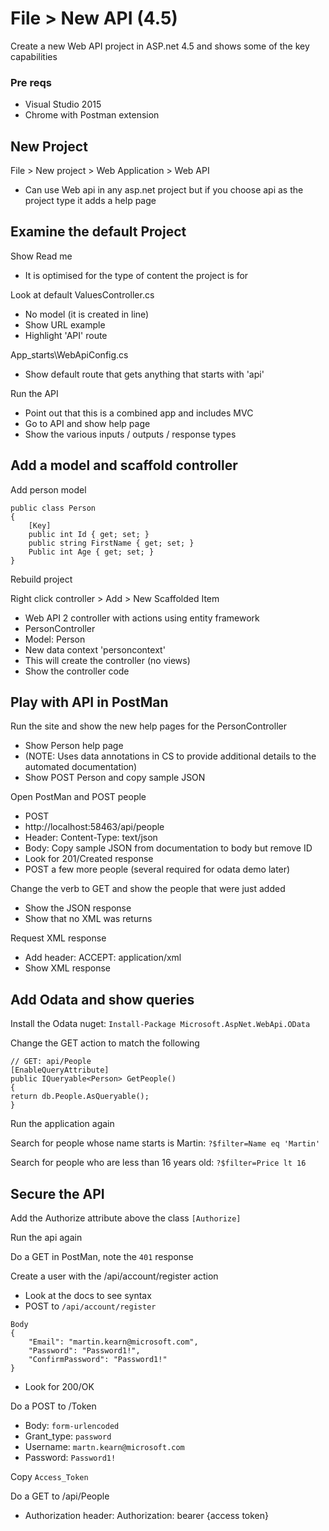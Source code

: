 
# File > New API (4.5)
Create a new Web API project in ASP.net 4.5 and shows some of the key capabilities

### Pre reqs
* Visual Studio 2015
* Chrome with Postman extension

## New Project
File > New project > Web Application > Web API
* Can use Web api in any asp.net project but if you choose api as the project type it adds a help page

## Examine the default Project
Show Read me
* It is optimised for the type of content the project is for

Look at default ValuesController.cs
* No model (it is created in line)
* Show URL example
* Highlight 'API' route
	
App_starts\WebApiConfig.cs
* Show default route that gets anything that starts with 'api'

Run the API
* Point out that this is a combined app and includes MVC
* Go to API and show help page
* Show the various inputs / outputs / response types

## Add a model and scaffold controller
Add person model
```
public class Person
{
    [Key]
    public int Id { get; set; }
    public string FirstName { get; set; }
    Public int Age { get; set; }
}
```
	
Rebuild project

Right click controller > Add > New Scaffolded Item 
* Web API 2 controller with actions using entity framework
* PersonController
* Model: Person
* New data context 'personcontext'
* This will create the controller (no views)
* Show the controller code

## Play with API in PostMan
Run the site and show the new help pages for the PersonController
* Show Person help page
* (NOTE: Uses data annotations in CS to provide additional details to the automated documentation)
* Show POST Person and copy sample JSON

Open PostMan and POST people
* POST
* http://localhost:58463/api/people
* Header: Content-Type: text/json
* Body: Copy sample JSON from documentation to body but remove ID
* Look for 201/Created response
* POST a few more people (several required for odata demo later)

Change the verb to GET and show the people that were just added
* Show the JSON response
* Show that no XML was returns

Request XML response
* Add  header: ACCEPT: application/xml
* Show XML response

## Add Odata and show queries
Install the Odata nuget: `Install-Package Microsoft.AspNet.WebApi.OData`

Change the GET action to match the following
```
// GET: api/People
[EnableQueryAttribute]
public IQueryable<Person> GetPeople()
{
return db.People.AsQueryable();
}
```

Run the application again

Search for people whose name starts is Martin: 
`?$filter=Name eq 'Martin'`

Search for people who are less than 16 years old: 
`?$filter=Price lt 16`
		
## Secure the API
Add the Authorize attribute above the class `[Authorize]`

Run the api again

Do a GET in PostMan, note the `401` response

Create a user with the /api/account/register action
* Look at the docs to see syntax
* POST to `/api/account/register`
```
Body
{
    "Email": "martin.kearn@microsoft.com",
    "Password": "Password1!",
    "ConfirmPassword": "Password1!"
}
```
* Look for 200/OK

Do a POST to /Token
* Body: `form-urlencoded`
* Grant_type: `password`
* Username: `martn.kearn@microsoft.com`
* Password: `Password1!`

Copy `Access_Token`

Do a GET to /api/People
* Authorization header: Authorization: bearer {access token}